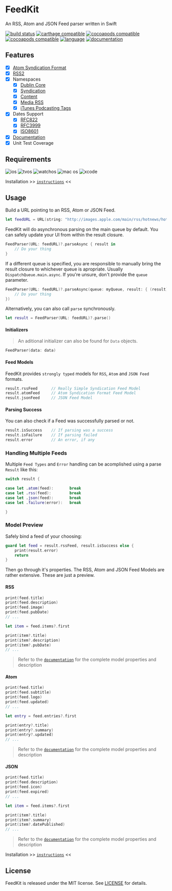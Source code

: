 # FeedKit

An RSS, Atom and JSON Feed parser written in Swift

[![build status](https://travis-ci.org/nmdias/FeedKit.svg)](https://travis-ci.org/nmdias/FeedKit)
[![carthage compatible](https://img.shields.io/badge/carthage-compatible-brightgreen.svg)](https://github.com/Carthage/Carthage)
[![cocoapods compatible](https://img.shields.io/badge/cocoapods-compatible-brightgreen.svg)](https://cocoapods.org/pods/FeedKit)
[![cocoapods compatible](https://img.shields.io/cocoapods/v/FeedKit.svg)](https://img.shields.io/cocoapods/v/FeedKit.svg)
[![language](https://img.shields.io/badge/swift-v3.0-orange.svg)](https://swift.org)
[![documentation](https://img.shields.io/cocoapods/metrics/doc-percent/FeedKit.svg)](http://cocoadocs.org/docsets/FeedKit/)

## Features

- [x] [Atom Syndication Format](https://tools.ietf.org/html/rfc4287)
- [x] [RSS2](http://cyber.law.harvard.edu/rss/rss.html) 
- [x] Namespaces
    - [x] [Dublin Core](http://web.resource.org/rss/1.0/modules/dc/)
    - [x] [Syndication](http://web.resource.org/rss/1.0/modules/syndication/)
    - [x] [Content](http://web.resource.org/rss/1.0/modules/content/)
    - [x] [Media RSS](http://www.rssboard.org/media-rss)
    - [x] [iTunes Podcasting Tags](https://help.apple.com/itc/podcasts_connect/#/itcb54353390)
- [x] Dates Support
    - [x] [RFC822](https://www.ietf.org/rfc/rfc0822.txt)
    - [x] [RFC3999](https://www.ietf.org/rfc/rfc3339.txt)
    - [x] [ISO8601](http://www.w3.org/TR/NOTE-datetime)
- [x] [Documentation](http://cocoadocs.org/docsets/FeedKit)
- [x] Unit Test Coverage

## Requirements

![ios](https://img.shields.io/badge/ios-8.0%2b-lightgrey.svg)
![tvos](https://img.shields.io/badge/tvos-9.0%2b-lightgrey.svg)
![watchos](https://img.shields.io/badge/watchos-2.0%2b-lightgrey.svg)
![mac os](https://img.shields.io/badge/mac%20os-10.9%2b-lightgrey.svg)
![xcode](https://img.shields.io/badge/xcode-8.0%2b-lightgrey.svg)

Installation >> [`instructions`](https://github.com/nmdias/FeedKit/blob/master/INSTALL.md) <<

## Usage

Build a URL pointing to an RSS, Atom or JSON Feed.
```swift
let feedURL = URL(string: "http://images.apple.com/main/rss/hotnews/hotnews.rss")!
```

FeedKit will do asynchronous parsing on the main queue by default. You can safely update your UI from within the result closure.
```swift
FeedParser(URL: feedURL)?.parseAsync { result in
    // Do your thing
}
```     

If a different queue is specified, you are responsible to manually bring the result closure to whichever queue is apropriate. Usually `DispatchQueue.main.async`. If you're unsure, don't provide the `queue` parameter.
```swift
FeedParser(URL: feedURL)?.parseAsync(queue: myQueue, result: { (result) in 
    // Do your thing
})
```

Alternatively, you can also call `parse` synchronously.
```swift
let result = FeedParser(URL: feedURL)?.parse()
```

#### Initializers

> An aditional initializer can also be found for `Data` objects.
```swift
FeedParser(data: data)
```

#### Feed Models
FeedKit provides `strongly typed` models for `RSS`, `Atom` and `JSON Feed` formats.    
```swift
result.rssFeed      // Really Simple Syndication Feed Model
result.atomFeed     // Atom Syndication Format Feed Model
result.jsonFeed     // JSON Feed Model
```


#### Parsing Success
You can also check if a Feed was successfully parsed or not.
```swift
result.isSuccess    // If parsing was a success
result.isFailure    // If parsing failed
result.error        // An error, if any
```

### Handling Multiple Feeds
Multiple `Feed Types` and `Error` handling can be acomplished using a parse `Result` like this:

```swift
switch result {

case let .atom(feed):       break
case let .rss(feed):        break
case let .json(feed):       break
case let .failure(error):   break

}
```

### Model Preview
Safely bind a feed of your choosing:
```swift
guard let feed = result.rssFeed, result.isSuccess else {
    print(result.error)
    return
}
```
Then go through it's properties. The RSS, Atom and JSON Feed Models are rather extensive. These are just a preview.
#### RSS

```swift
print(feed.title)
print(feed.description)
print(feed.image)
print(feed.pubDate)
// ...

let item = feed.items?.first

print(item?.title)
print(item?.description)
print(item?.pubDate)
// ...
```

> Refer to the [`documentation`](http://cocoadocs.org/docsets/FeedKit) for the complete model properties and description

#### Atom

```swift
print(feed.title)
print(feed.subtitle)
print(feed.logo)
print(feed.updated)
// ...

let entry = feed.entries?.first

print(entry?.title)
print(entry?.summary)
print(entry?.updated)
// ...
```

> Refer to the [`documentation`](http://cocoadocs.org/docsets/FeedKit) for the complete model properties and description

#### JSON

```swift
print(feed.title)
print(feed.description)
print(feed.icon)
print(feed.expired)
// ...

let item = feed.items?.first

print(item?.title)
print(item?.summary)
print(item?.datePublished)
// ...
```

> Refer to the [`documentation`](http://cocoadocs.org/docsets/FeedKit) for the complete model properties and description

Installation >> [`instructions`](https://github.com/nmdias/FeedKit/blob/master/INSTALL.md) <<

## License

FeedKit is released under the MIT license. See [LICENSE](https://github.com/nmdias/FeedKit/blob/master/LICENSE) for details.



